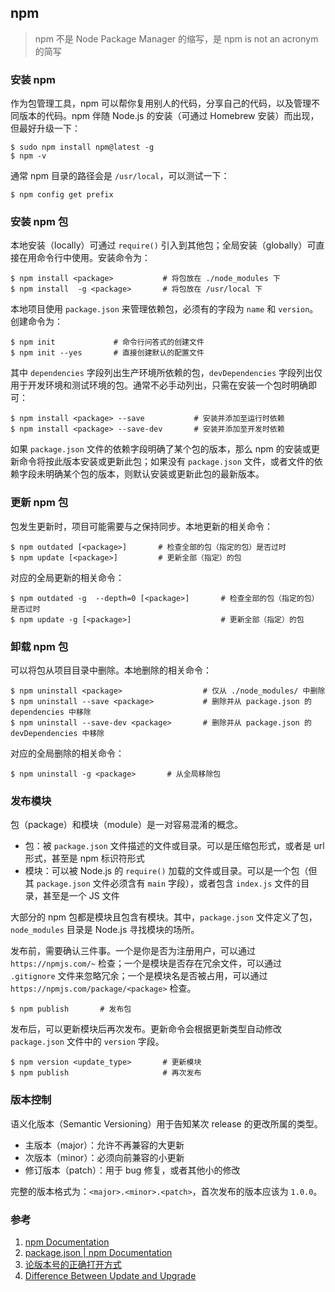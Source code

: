 ## npm
> npm 不是 Node Package Manager 的缩写，是 npm is not an acronym 的简写

### 安装 npm
作为包管理工具，npm 可以帮你复用别人的代码，分享自己的代码，以及管理不同版本的代码。npm 伴随 Node.js 的安装（可通过 Homebrew 安装）而出现，但最好升级一下：

	$ sudo npm install npm@latest -g
	$ npm -v

通常 npm 目录的路径会是 `/usr/local`，可以测试一下：

	$ npm config get prefix

### 安装 npm 包
本地安装（locally）可通过 `require()` 引入到其他包；全局安装（globally）可直接在用命令行中使用。安装命令为：

	$ npm install <package>           # 将包放在 ./node_modules 下
	$ npm install  -g <package>       # 将包放在 /usr/local 下

本地项目使用 `package.json` 来管理依赖包，必须有的字段为 `name` 和 `version`。创建命令为：

	$ npm init             # 命令行问答式的创建文件
	$ npm init --yes       # 直接创建默认的配置文件

其中 `dependencies` 字段列出生产环境所依赖的包，`devDependencies` 字段列出仅用于开发环境和测试环境的包。通常不必手动列出，只需在安装一个包时明确即可：

	$ npm install <package> --save           # 安装并添加至运行时依赖
	$ npm install <package> --save-dev       # 安装并添加至开发时依赖

如果 `package.json` 文件的依赖字段明确了某个包的版本，那么 npm 的安装或更新命令将按此版本安装或更新此包；如果没有 `package.json` 文件，或者文件的依赖字段未明确某个包的版本，则默认安装或更新此包的最新版本。

### 更新 npm 包
包发生更新时，项目可能需要与之保持同步。本地更新的相关命令：

	$ npm outdated [<package>]       # 检查全部的包（指定的包）是否过时
	$ npm update [<package>]         # 更新全部（指定）的包

对应的全局更新的相关命令：

	$ npm outdated -g  --depth=0 [<package>]       # 检查全部的包（指定的包）是否过时
	$ npm update -g [<package>]                    # 更新全部（指定）的包

### 卸载 npm 包
可以将包从项目目录中删除。本地删除的相关命令：

	$ npm uninstall <package>                  # 仅从 ./node_modules/ 中删除
	$ npm uninstall --save <package>           # 删除并从 package.json 的 dependencies 中移除
	$ npm uninstall --save-dev <package>       # 删除并从 package.json 的 devDependencies 中移除

对应的全局删除的相关命令：

	$ npm uninstall -g <package>       # 从全局移除包

### 发布模块
包（package）和模块（module）是一对容易混淆的概念。

- 包：被 `package.json` 文件描述的文件或目录。可以是压缩包形式，或者是 url 形式，甚至是 npm 标识符形式
- 模块：可以被 Node.js 的 `require()` 加载的文件或目录。可以是一个包（但其 `package.json` 文件必须含有 `main` 字段），或者包含 `index.js` 文件的目录，甚至是一个 JS 文件

大部分的 npm 包都是模块且包含有模块。其中，`package.json` 文件定义了包，`node_modules` 目录是 Node.js 寻找模块的场所。

发布前，需要确认三件事。一个是你是否为注册用户，可以通过 `https://npmjs.com/~` 检查；一个是模块是否存在冗余文件，可以通过 `.gitignore` 文件来忽略冗余；一个是模块名是否被占用，可以通过 `https://npmjs.com/package/<package>` 检查。

	$ npm publish       # 发布包

发布后，可以更新模块后再次发布。更新命令会根据更新类型自动修改 `package.json` 文件中的 `version` 字段。

	$ npm version <update_type>       # 更新模块
	$ npm publish                     # 再次发布

### 版本控制
语义化版本（Semantic Versioning）用于告知某次 release 的更改所属的类型。

- 主版本（major）：允许不再兼容的大更新
- 次版本（minor）：必须向前兼容的小更新
- 修订版本（patch）：用于 bug 修复，或者其他小的修改

完整的版本格式为：`<major>.<minor>.<patch>`，首次发布的版本应该为 `1.0.0`。

### 参考
1. [npm Documentation](https://docs.npmjs.com/)
2. [package.json | npm Documentation](https://docs.npmjs.com/files/package.json)
3. [论版本号的正确打开方式](http://taobaofed.org/blog/2016/08/04/instructions-of-semver/)
4. [Difference Between Update and Upgrade](http://www.differencebetween.net/technology/difference-between-update-and-upgrade/)
